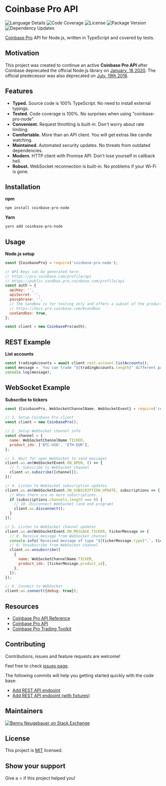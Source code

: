 # Coinbase Pro API

![Language Details](https://img.shields.io/github/languages/top/bennyn/coinbase-pro-node) ![Code Coverage](https://img.shields.io/codecov/c/github/bennyn/coinbase-pro-node/master) ![License](https://img.shields.io/npm/l/coinbase-pro-node.svg) ![Package Version](https://img.shields.io/npm/v/coinbase-pro-node.svg) ![Dependency Updates](https://img.shields.io/david/bennyn/coinbase-pro-node.svg)

[Coinbase Pro][1] API for Node.js, written in TypeScript and covered by tests.

## Motivation

This project was created to continue an active **Coinbase Pro API** after Coinbase deprecated the official Node.js library on [January, 16 2020](https://github.com/coinbase/coinbase-node/issues/140#issuecomment-574990136). The official predecessor was also deprecated on [July, 19th 2016](https://github.com/coinbase/coinbase-exchange-node/commit/b8347efdb4e2589367c1395b646d283c9c391681).

## Features

- **Typed.** Source code is 100% TypeScript. No need to install external typings.
- **Tested.** Code coverage is 100%. No surprises when using "coinbase-pro-node".
- **Convenient.** Request throttling is built-in. Don't worry about rate limiting.
- **Comfortable.** More than an API client. You will get extras like candle watching.
- **Maintained.** Automated security updates. No threats from outdated dependencies.
- **Modern.** HTTP client with Promise API. Don't lose yourself in callback hell.
- **Robust.** WebSocket reconnection is built-in. No problems if your Wi-Fi is gone.

## Installation

**npm**

```bash
npm install coinbase-pro-node
```

**Yarn**

```bash
yarn add coinbase-pro-node
```

## Usage

**Node.js setup**

```javascript
const {CoinbasePro} = require('coinbase-pro-node');

// API Keys can be generated here:
// https://pro.coinbase.com/profile/api
// https://public.sandbox.pro.coinbase.com/profile/api
const auth = {
  apiKey: '',
  apiSecret: '',
  passphrase: '',
  // The Sandbox is for testing only and offers a subset of the products/assets:
  // https://docs.pro.coinbase.com/#sandbox
  useSandbox: true,
};

const client = new CoinbasePro(auth);
```

## REST Example

**List accounts**

```javascript
const tradingAccounts = await client.rest.account.listAccounts();
const message = `You can trade "${tradingAccounts.length}" different pairs.`;
console.log(message);
```

## WebSocket Example

**Subscribe to tickers**

```javascript
const {CoinbasePro, WebSocketChannelName, WebSocketEvent} = require('coinbase-pro-node');

// 1. Setup Coinbase Pro client
const client = new CoinbasePro();

// 2. Setup WebSocket channel info
const channel = {
  name: WebSocketChannelName.TICKER,
  product_ids: ['BTC-USD', 'ETH-EUR'],
};

// 3. Wait for open WebSocket to send messages
client.ws.on(WebSocketEvent.ON_OPEN, () => {
  // 7. Subscribe to WebSocket channel
  client.ws.subscribe([channel]);
});

// 4. Listen to WebSocket subscription updates
client.ws.on(WebSocketEvent.ON_SUBSCRIPTION_UPDATE, subscriptions => {
  // When there are no more subscriptions...
  if (subscriptions.channels.length === 0) {
    // 10. Disconnect WebSocket (and end program)
    client.ws.disconnect();
  }
});

// 5. Listen to WebSocket channel updates
client.ws.on(WebSocketEvent.ON_MESSAGE_TICKER, tickerMessage => {
  // 8. Receive message from WebSocket channel
  console.info(`Received message of type "${tickerMessage.type}".`, tickerMessage);
  // 9. Unsubscribe from WebSocket channel
  client.ws.unsubscribe([
    {
      name: WebSocketChannelName.TICKER,
      product_ids: [tickerMessage.product_id],
    },
  ]);
});

// 6. Connect to WebSocket
client.ws.connect({debug: true});
```

## Resources

- [Coinbase Pro API Reference][2]
- [Coinbase Pro API][3]
- [Coinbase Pro Trading Toolkit](https://github.com/coinbase/coinbase-pro-trading-toolkit)

## Contributing

Contributions, issues and feature requests are welcome!

Feel free to check [issues page](https://github.com/bennyn/coinbase-pro-node/issues).

The following commits will help you getting started quickly with the code base:

- [Add REST API endpoint](https://github.com/bennyn/coinbase-pro-node/commit/9920c2f4343985c349b68e2a47d7fe2c42e23e34)
- [Add REST API endpoint (with fixtures)](https://github.com/bennyn/coinbase-pro-node/commit/8a150fecb7d32b7b7cd39a8109985f665aaee26e)

## Maintainers

[![Benny Neugebauer on Stack Exchange][stack_exchange_bennyn_badge]][stack_exchange_bennyn_url]

## License

This project is [MIT](./LICENSE) licensed.

## Show your support

Give a ⭐️ if this project helped you!

[1]: https://pro.coinbase.com/
[2]: https://docs.pro.coinbase.com/
[3]: https://github.com/coinbase/coinbase-pro-node
[stack_exchange_bennyn_badge]: https://stackexchange.com/users/flair/203782.png?theme=default
[stack_exchange_bennyn_url]: https://stackexchange.com/users/203782/benny-neugebauer?tab=accounts
